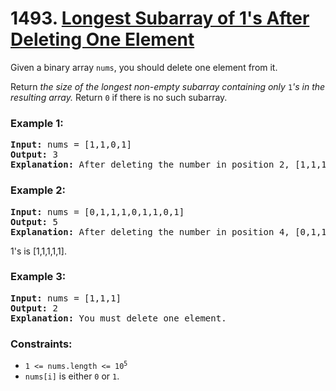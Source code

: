 # 1493. [Longest Subarray of 1's After Deleting One Element](https://leetcode.com/problems/longest-subarray-of-1s-after-deleting-one-element/?envType=study-plan-v2&id=leetcode-75)

Given a binary array `nums`, you should delete one element from it.

Return _the size of the longest non-empty subarray containing only_ `1`_'s in the resulting array._ Return `0` if there is no such subarray.

### **Example 1:**

<pre>
<strong>Input:</strong> nums = [1,1,0,1]
<strong>Output:</strong> 3
<strong>Explanation:</strong> After deleting the number in position 2, [1,1,1] contains 3 numbers with value of 1's.
</pre>

### **Example 2:**

<pre>
<strong>Input:</strong> nums = [0,1,1,1,0,1,1,0,1]
<strong>Output:</strong> 5
<strong>Explanation:</strong> After deleting the number in position 4, [0,1,1,1,1,1,0,1] longest subarray with value of 
</pre>1's is [1,1,1,1,1].

### **Example 3:**

<pre>
<strong>Input:</strong> nums = [1,1,1]
<strong>Output:</strong> 2
<strong>Explanation:</strong> You must delete one element.
</pre>

### **Constraints:**

- <code>1 <= nums.length <= 10<sup>5</sup></code>
- `nums[i]` is either `0` or `1`.
